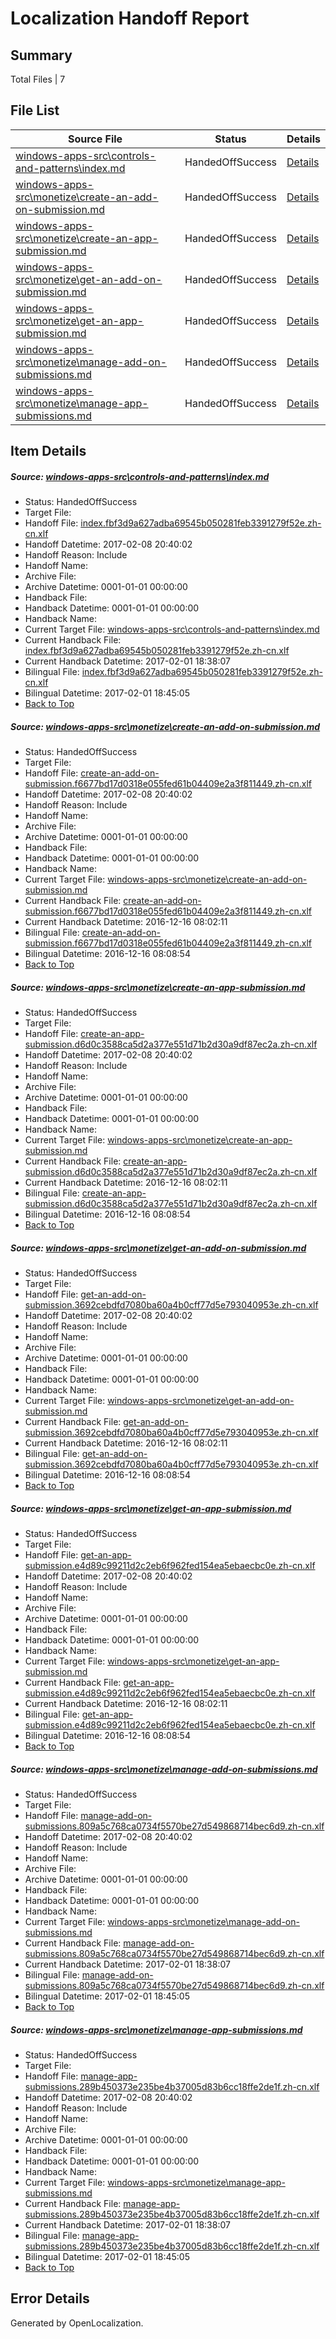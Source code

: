 # <a name='report-top'></a> Localization Handoff Report

## Summary
 Total Files | 7

## File List
 Source File | Status | Details 
 ----------- | ------ | ------- 
 [windows-apps-src\controls-and-patterns\index.md](https://cpubwin.visualstudio.com/windows-uwp/_git/windows-uwp/commit/412a3f70861c6cd1bbf003fe0bd78c8547a5f3f8?path=windows-apps-src%2Fcontrols-and-patterns%2Findex.md&_a=contents) | HandedOffSuccess | [Details](#7b525267c8f4d24af95f6d41d46d33a3adf10f8f2232)
 [windows-apps-src\monetize\create-an-add-on-submission.md](https://cpubwin.visualstudio.com/windows-uwp/_git/windows-uwp/commit/02c97b371f15e119e664a5cbef210390625a6b11?path=windows-apps-src%2Fmonetize%2Fcreate-an-add-on-submission.md&_a=contents) | HandedOffSuccess | [Details](#e3e4e957681d14d961e2334b6d3a20582d4b14a54437)
 [windows-apps-src\monetize\create-an-app-submission.md](https://cpubwin.visualstudio.com/windows-uwp/_git/windows-uwp/commit/02c97b371f15e119e664a5cbef210390625a6b11?path=windows-apps-src%2Fmonetize%2Fcreate-an-app-submission.md&_a=contents) | HandedOffSuccess | [Details](#5780500e66f34df53c308abc92b4ed38155567d84439)
 [windows-apps-src\monetize\get-an-add-on-submission.md](https://cpubwin.visualstudio.com/windows-uwp/_git/windows-uwp/commit/02c97b371f15e119e664a5cbef210390625a6b11?path=windows-apps-src%2Fmonetize%2Fget-an-add-on-submission.md&_a=contents) | HandedOffSuccess | [Details](#695aacfde3e018687cb8203430648fd8ad4bb0274470)
 [windows-apps-src\monetize\get-an-app-submission.md](https://cpubwin.visualstudio.com/windows-uwp/_git/windows-uwp/commit/02c97b371f15e119e664a5cbef210390625a6b11?path=windows-apps-src%2Fmonetize%2Fget-an-app-submission.md&_a=contents) | HandedOffSuccess | [Details](#0db00e26374e49a1c6149d3d2121a961daa515034472)
 [windows-apps-src\monetize\manage-add-on-submissions.md](https://cpubwin.visualstudio.com/windows-uwp/_git/windows-uwp/commit/02c97b371f15e119e664a5cbef210390625a6b11?path=windows-apps-src%2Fmonetize%2Fmanage-add-on-submissions.md&_a=contents) | HandedOffSuccess | [Details](#a7f5b941cb601f4d563daa27e082f0dd77ad8b234540)
 [windows-apps-src\monetize\manage-app-submissions.md](https://cpubwin.visualstudio.com/windows-uwp/_git/windows-uwp/commit/02c97b371f15e119e664a5cbef210390625a6b11?path=windows-apps-src%2Fmonetize%2Fmanage-app-submissions.md&_a=contents) | HandedOffSuccess | [Details](#695199250b48d417a14e31e8297025de8c66ccac4542)

## Item Details
##### <a name='7b525267c8f4d24af95f6d41d46d33a3adf10f8f2232'></a> Source: [windows-apps-src\controls-and-patterns\index.md](https://cpubwin.visualstudio.com/windows-uwp/_git/windows-uwp/commit/412a3f70861c6cd1bbf003fe0bd78c8547a5f3f8?path=windows-apps-src%2Fcontrols-and-patterns%2Findex.md&_a=contents)
* Status: HandedOffSuccess
* Target File: 
* Handoff File: [index.fbf3d9a627adba69545b050281feb3391279f52e.zh-cn.xlf](https://cpubwin.visualstudio.com/windows-uwp/_git/WDCLib.handoff/commit/7032ee03e142b3b9b2a7ce5e167b2ddd00b757d7?path=ol-handoff%2Fcpubwin%2Fwindows-uwp.zh-cn%2Fmaster%2Findex.fbf3d9a627adba69545b050281feb3391279f52e.zh-cn.xlf&_a=contents)
* Handoff Datetime: 2017-02-08 20:40:02
* Handoff Reason: Include
* Handoff Name: 
* Archive File: 
* Archive Datetime: 0001-01-01 00:00:00
* Handback File: 
* Handback Datetime: 0001-01-01 00:00:00
* Handback Name: 
* Current Target File: [windows-apps-src\controls-and-patterns\index.md](https://cpubwin.visualstudio.com/windows-uwp/_git/windows-uwp.zh-cn/commit/64a8133785410f3f1813452b268bdbfca323f862?path=windows-apps-src%2Fcontrols-and-patterns%2Findex.md&_a=contents)
* Current Handback File: [index.fbf3d9a627adba69545b050281feb3391279f52e.zh-cn.xlf](https://cpubwin.visualstudio.com/windows-uwp/_git/WDCLib.handback/commit/65f29d24f6b945238f1d2b7e8d5bf388d831624a?path=ol-handback%2Fcpubwin%2Fwindows-uwp.zh-cn%2Fmaster%2Findex.fbf3d9a627adba69545b050281feb3391279f52e.zh-cn.xlf&_a=contents)
* Current Handback Datetime: 2017-02-01 18:38:07
* Bilingual File: [index.fbf3d9a627adba69545b050281feb3391279f52e.zh-cn.xlf](https://cpubwin.visualstudio.com/windows-uwp/_git/WDCLib.handback/commit/65f29d24f6b945238f1d2b7e8d5bf388d831624a?path=ol-handback%2Fcpubwin%2Fwindows-uwp.zh-cn%2Fmaster%2Findex.fbf3d9a627adba69545b050281feb3391279f52e.zh-cn.xlf&_a=contents)
* Bilingual Datetime: 2017-02-01 18:45:05
* [Back to Top](#report-top)

##### <a name='e3e4e957681d14d961e2334b6d3a20582d4b14a54437'></a> Source: [windows-apps-src\monetize\create-an-add-on-submission.md](https://cpubwin.visualstudio.com/windows-uwp/_git/windows-uwp/commit/02c97b371f15e119e664a5cbef210390625a6b11?path=windows-apps-src%2Fmonetize%2Fcreate-an-add-on-submission.md&_a=contents)
* Status: HandedOffSuccess
* Target File: 
* Handoff File: [create-an-add-on-submission.f6677bd17d0318e055fed61b04409e2a3f811449.zh-cn.xlf](https://cpubwin.visualstudio.com/windows-uwp/_git/WDCLib.handoff/commit/7032ee03e142b3b9b2a7ce5e167b2ddd00b757d7?path=ol-handoff%2Fcpubwin%2Fwindows-uwp.zh-cn%2Fmaster%2Fcreate-an-add-on-submission.f6677bd17d0318e055fed61b04409e2a3f811449.zh-cn.xlf&_a=contents)
* Handoff Datetime: 2017-02-08 20:40:02
* Handoff Reason: Include
* Handoff Name: 
* Archive File: 
* Archive Datetime: 0001-01-01 00:00:00
* Handback File: 
* Handback Datetime: 0001-01-01 00:00:00
* Handback Name: 
* Current Target File: [windows-apps-src\monetize\create-an-add-on-submission.md](https://cpubwin.visualstudio.com/windows-uwp/_git/windows-uwp.zh-cn/commit/bf3f10ec08c544dbea574cca452c0fc7f3416ccf?path=windows-apps-src%2Fmonetize%2Fcreate-an-add-on-submission.md&_a=contents)
* Current Handback File: [create-an-add-on-submission.f6677bd17d0318e055fed61b04409e2a3f811449.zh-cn.xlf](https://cpubwin.visualstudio.com/windows-uwp/_git/WDCLib.handback/commit/b726a7c9c8e8be0e08c2f41cb31934920df03711?path=ol-handback%2Fcpubwin%2Fwindows-uwp.zh-cn%2Fmaster%2Fcreate-an-add-on-submission.f6677bd17d0318e055fed61b04409e2a3f811449.zh-cn.xlf&_a=contents)
* Current Handback Datetime: 2016-12-16 08:02:11
* Bilingual File: [create-an-add-on-submission.f6677bd17d0318e055fed61b04409e2a3f811449.zh-cn.xlf](https://cpubwin.visualstudio.com/windows-uwp/_git/WDCLib.handback/commit/b726a7c9c8e8be0e08c2f41cb31934920df03711?path=ol-handback%2Fcpubwin%2Fwindows-uwp.zh-cn%2Fmaster%2Fcreate-an-add-on-submission.f6677bd17d0318e055fed61b04409e2a3f811449.zh-cn.xlf&_a=contents)
* Bilingual Datetime: 2016-12-16 08:08:54
* [Back to Top](#report-top)

##### <a name='5780500e66f34df53c308abc92b4ed38155567d84439'></a> Source: [windows-apps-src\monetize\create-an-app-submission.md](https://cpubwin.visualstudio.com/windows-uwp/_git/windows-uwp/commit/02c97b371f15e119e664a5cbef210390625a6b11?path=windows-apps-src%2Fmonetize%2Fcreate-an-app-submission.md&_a=contents)
* Status: HandedOffSuccess
* Target File: 
* Handoff File: [create-an-app-submission.d6d0c3588ca5d2a377e551d71b2d30a9df87ec2a.zh-cn.xlf](https://cpubwin.visualstudio.com/windows-uwp/_git/WDCLib.handoff/commit/7032ee03e142b3b9b2a7ce5e167b2ddd00b757d7?path=ol-handoff%2Fcpubwin%2Fwindows-uwp.zh-cn%2Fmaster%2Fcreate-an-app-submission.d6d0c3588ca5d2a377e551d71b2d30a9df87ec2a.zh-cn.xlf&_a=contents)
* Handoff Datetime: 2017-02-08 20:40:02
* Handoff Reason: Include
* Handoff Name: 
* Archive File: 
* Archive Datetime: 0001-01-01 00:00:00
* Handback File: 
* Handback Datetime: 0001-01-01 00:00:00
* Handback Name: 
* Current Target File: [windows-apps-src\monetize\create-an-app-submission.md](https://cpubwin.visualstudio.com/windows-uwp/_git/windows-uwp.zh-cn/commit/bf3f10ec08c544dbea574cca452c0fc7f3416ccf?path=windows-apps-src%2Fmonetize%2Fcreate-an-app-submission.md&_a=contents)
* Current Handback File: [create-an-app-submission.d6d0c3588ca5d2a377e551d71b2d30a9df87ec2a.zh-cn.xlf](https://cpubwin.visualstudio.com/windows-uwp/_git/WDCLib.handback/commit/b726a7c9c8e8be0e08c2f41cb31934920df03711?path=ol-handback%2Fcpubwin%2Fwindows-uwp.zh-cn%2Fmaster%2Fcreate-an-app-submission.d6d0c3588ca5d2a377e551d71b2d30a9df87ec2a.zh-cn.xlf&_a=contents)
* Current Handback Datetime: 2016-12-16 08:02:11
* Bilingual File: [create-an-app-submission.d6d0c3588ca5d2a377e551d71b2d30a9df87ec2a.zh-cn.xlf](https://cpubwin.visualstudio.com/windows-uwp/_git/WDCLib.handback/commit/b726a7c9c8e8be0e08c2f41cb31934920df03711?path=ol-handback%2Fcpubwin%2Fwindows-uwp.zh-cn%2Fmaster%2Fcreate-an-app-submission.d6d0c3588ca5d2a377e551d71b2d30a9df87ec2a.zh-cn.xlf&_a=contents)
* Bilingual Datetime: 2016-12-16 08:08:54
* [Back to Top](#report-top)

##### <a name='695aacfde3e018687cb8203430648fd8ad4bb0274470'></a> Source: [windows-apps-src\monetize\get-an-add-on-submission.md](https://cpubwin.visualstudio.com/windows-uwp/_git/windows-uwp/commit/02c97b371f15e119e664a5cbef210390625a6b11?path=windows-apps-src%2Fmonetize%2Fget-an-add-on-submission.md&_a=contents)
* Status: HandedOffSuccess
* Target File: 
* Handoff File: [get-an-add-on-submission.3692cebdfd7080ba60a4b0cff77d5e793040953e.zh-cn.xlf](https://cpubwin.visualstudio.com/windows-uwp/_git/WDCLib.handoff/commit/7032ee03e142b3b9b2a7ce5e167b2ddd00b757d7?path=ol-handoff%2Fcpubwin%2Fwindows-uwp.zh-cn%2Fmaster%2Fget-an-add-on-submission.3692cebdfd7080ba60a4b0cff77d5e793040953e.zh-cn.xlf&_a=contents)
* Handoff Datetime: 2017-02-08 20:40:02
* Handoff Reason: Include
* Handoff Name: 
* Archive File: 
* Archive Datetime: 0001-01-01 00:00:00
* Handback File: 
* Handback Datetime: 0001-01-01 00:00:00
* Handback Name: 
* Current Target File: [windows-apps-src\monetize\get-an-add-on-submission.md](https://cpubwin.visualstudio.com/windows-uwp/_git/windows-uwp.zh-cn/commit/bf3f10ec08c544dbea574cca452c0fc7f3416ccf?path=windows-apps-src%2Fmonetize%2Fget-an-add-on-submission.md&_a=contents)
* Current Handback File: [get-an-add-on-submission.3692cebdfd7080ba60a4b0cff77d5e793040953e.zh-cn.xlf](https://cpubwin.visualstudio.com/windows-uwp/_git/WDCLib.handback/commit/b726a7c9c8e8be0e08c2f41cb31934920df03711?path=ol-handback%2Fcpubwin%2Fwindows-uwp.zh-cn%2Fmaster%2Fget-an-add-on-submission.3692cebdfd7080ba60a4b0cff77d5e793040953e.zh-cn.xlf&_a=contents)
* Current Handback Datetime: 2016-12-16 08:02:11
* Bilingual File: [get-an-add-on-submission.3692cebdfd7080ba60a4b0cff77d5e793040953e.zh-cn.xlf](https://cpubwin.visualstudio.com/windows-uwp/_git/WDCLib.handback/commit/b726a7c9c8e8be0e08c2f41cb31934920df03711?path=ol-handback%2Fcpubwin%2Fwindows-uwp.zh-cn%2Fmaster%2Fget-an-add-on-submission.3692cebdfd7080ba60a4b0cff77d5e793040953e.zh-cn.xlf&_a=contents)
* Bilingual Datetime: 2016-12-16 08:08:54
* [Back to Top](#report-top)

##### <a name='0db00e26374e49a1c6149d3d2121a961daa515034472'></a> Source: [windows-apps-src\monetize\get-an-app-submission.md](https://cpubwin.visualstudio.com/windows-uwp/_git/windows-uwp/commit/02c97b371f15e119e664a5cbef210390625a6b11?path=windows-apps-src%2Fmonetize%2Fget-an-app-submission.md&_a=contents)
* Status: HandedOffSuccess
* Target File: 
* Handoff File: [get-an-app-submission.e4d89c99211d2c2eb6f962fed154ea5ebaecbc0e.zh-cn.xlf](https://cpubwin.visualstudio.com/windows-uwp/_git/WDCLib.handoff/commit/7032ee03e142b3b9b2a7ce5e167b2ddd00b757d7?path=ol-handoff%2Fcpubwin%2Fwindows-uwp.zh-cn%2Fmaster%2Fget-an-app-submission.e4d89c99211d2c2eb6f962fed154ea5ebaecbc0e.zh-cn.xlf&_a=contents)
* Handoff Datetime: 2017-02-08 20:40:02
* Handoff Reason: Include
* Handoff Name: 
* Archive File: 
* Archive Datetime: 0001-01-01 00:00:00
* Handback File: 
* Handback Datetime: 0001-01-01 00:00:00
* Handback Name: 
* Current Target File: [windows-apps-src\monetize\get-an-app-submission.md](https://cpubwin.visualstudio.com/windows-uwp/_git/windows-uwp.zh-cn/commit/bf3f10ec08c544dbea574cca452c0fc7f3416ccf?path=windows-apps-src%2Fmonetize%2Fget-an-app-submission.md&_a=contents)
* Current Handback File: [get-an-app-submission.e4d89c99211d2c2eb6f962fed154ea5ebaecbc0e.zh-cn.xlf](https://cpubwin.visualstudio.com/windows-uwp/_git/WDCLib.handback/commit/b726a7c9c8e8be0e08c2f41cb31934920df03711?path=ol-handback%2Fcpubwin%2Fwindows-uwp.zh-cn%2Fmaster%2Fget-an-app-submission.e4d89c99211d2c2eb6f962fed154ea5ebaecbc0e.zh-cn.xlf&_a=contents)
* Current Handback Datetime: 2016-12-16 08:02:11
* Bilingual File: [get-an-app-submission.e4d89c99211d2c2eb6f962fed154ea5ebaecbc0e.zh-cn.xlf](https://cpubwin.visualstudio.com/windows-uwp/_git/WDCLib.handback/commit/b726a7c9c8e8be0e08c2f41cb31934920df03711?path=ol-handback%2Fcpubwin%2Fwindows-uwp.zh-cn%2Fmaster%2Fget-an-app-submission.e4d89c99211d2c2eb6f962fed154ea5ebaecbc0e.zh-cn.xlf&_a=contents)
* Bilingual Datetime: 2016-12-16 08:08:54
* [Back to Top](#report-top)

##### <a name='a7f5b941cb601f4d563daa27e082f0dd77ad8b234540'></a> Source: [windows-apps-src\monetize\manage-add-on-submissions.md](https://cpubwin.visualstudio.com/windows-uwp/_git/windows-uwp/commit/02c97b371f15e119e664a5cbef210390625a6b11?path=windows-apps-src%2Fmonetize%2Fmanage-add-on-submissions.md&_a=contents)
* Status: HandedOffSuccess
* Target File: 
* Handoff File: [manage-add-on-submissions.809a5c768ca0734f5570be27d549868714bec6d9.zh-cn.xlf](https://cpubwin.visualstudio.com/windows-uwp/_git/WDCLib.handoff/commit/7032ee03e142b3b9b2a7ce5e167b2ddd00b757d7?path=ol-handoff%2Fcpubwin%2Fwindows-uwp.zh-cn%2Fmaster%2Fmanage-add-on-submissions.809a5c768ca0734f5570be27d549868714bec6d9.zh-cn.xlf&_a=contents)
* Handoff Datetime: 2017-02-08 20:40:02
* Handoff Reason: Include
* Handoff Name: 
* Archive File: 
* Archive Datetime: 0001-01-01 00:00:00
* Handback File: 
* Handback Datetime: 0001-01-01 00:00:00
* Handback Name: 
* Current Target File: [windows-apps-src\monetize\manage-add-on-submissions.md](https://cpubwin.visualstudio.com/windows-uwp/_git/windows-uwp.zh-cn/commit/64a8133785410f3f1813452b268bdbfca323f862?path=windows-apps-src%2Fmonetize%2Fmanage-add-on-submissions.md&_a=contents)
* Current Handback File: [manage-add-on-submissions.809a5c768ca0734f5570be27d549868714bec6d9.zh-cn.xlf](https://cpubwin.visualstudio.com/windows-uwp/_git/WDCLib.handback/commit/65f29d24f6b945238f1d2b7e8d5bf388d831624a?path=ol-handback%2Fcpubwin%2Fwindows-uwp.zh-cn%2Fmaster%2Fmanage-add-on-submissions.809a5c768ca0734f5570be27d549868714bec6d9.zh-cn.xlf&_a=contents)
* Current Handback Datetime: 2017-02-01 18:38:07
* Bilingual File: [manage-add-on-submissions.809a5c768ca0734f5570be27d549868714bec6d9.zh-cn.xlf](https://cpubwin.visualstudio.com/windows-uwp/_git/WDCLib.handback/commit/65f29d24f6b945238f1d2b7e8d5bf388d831624a?path=ol-handback%2Fcpubwin%2Fwindows-uwp.zh-cn%2Fmaster%2Fmanage-add-on-submissions.809a5c768ca0734f5570be27d549868714bec6d9.zh-cn.xlf&_a=contents)
* Bilingual Datetime: 2017-02-01 18:45:05
* [Back to Top](#report-top)

##### <a name='695199250b48d417a14e31e8297025de8c66ccac4542'></a> Source: [windows-apps-src\monetize\manage-app-submissions.md](https://cpubwin.visualstudio.com/windows-uwp/_git/windows-uwp/commit/02c97b371f15e119e664a5cbef210390625a6b11?path=windows-apps-src%2Fmonetize%2Fmanage-app-submissions.md&_a=contents)
* Status: HandedOffSuccess
* Target File: 
* Handoff File: [manage-app-submissions.289b450373e235be4b37005d83b6cc18ffe2de1f.zh-cn.xlf](https://cpubwin.visualstudio.com/windows-uwp/_git/WDCLib.handoff/commit/7032ee03e142b3b9b2a7ce5e167b2ddd00b757d7?path=ol-handoff%2Fcpubwin%2Fwindows-uwp.zh-cn%2Fmaster%2Fmanage-app-submissions.289b450373e235be4b37005d83b6cc18ffe2de1f.zh-cn.xlf&_a=contents)
* Handoff Datetime: 2017-02-08 20:40:02
* Handoff Reason: Include
* Handoff Name: 
* Archive File: 
* Archive Datetime: 0001-01-01 00:00:00
* Handback File: 
* Handback Datetime: 0001-01-01 00:00:00
* Handback Name: 
* Current Target File: [windows-apps-src\monetize\manage-app-submissions.md](https://cpubwin.visualstudio.com/windows-uwp/_git/windows-uwp.zh-cn/commit/64a8133785410f3f1813452b268bdbfca323f862?path=windows-apps-src%2Fmonetize%2Fmanage-app-submissions.md&_a=contents)
* Current Handback File: [manage-app-submissions.289b450373e235be4b37005d83b6cc18ffe2de1f.zh-cn.xlf](https://cpubwin.visualstudio.com/windows-uwp/_git/WDCLib.handback/commit/65f29d24f6b945238f1d2b7e8d5bf388d831624a?path=ol-handback%2Fcpubwin%2Fwindows-uwp.zh-cn%2Fmaster%2Fmanage-app-submissions.289b450373e235be4b37005d83b6cc18ffe2de1f.zh-cn.xlf&_a=contents)
* Current Handback Datetime: 2017-02-01 18:38:07
* Bilingual File: [manage-app-submissions.289b450373e235be4b37005d83b6cc18ffe2de1f.zh-cn.xlf](https://cpubwin.visualstudio.com/windows-uwp/_git/WDCLib.handback/commit/65f29d24f6b945238f1d2b7e8d5bf388d831624a?path=ol-handback%2Fcpubwin%2Fwindows-uwp.zh-cn%2Fmaster%2Fmanage-app-submissions.289b450373e235be4b37005d83b6cc18ffe2de1f.zh-cn.xlf&_a=contents)
* Bilingual Datetime: 2017-02-01 18:45:05
* [Back to Top](#report-top)


## Error Details

Generated by OpenLocalization.

